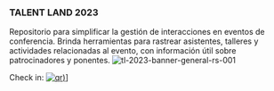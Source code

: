 ### TALENT LAND 2023

Repositorio para simplificar la gestión de interacciones en eventos de conferencia. Brinda herramientas para rastrear asistentes, talleres y actividades relacionadas al evento, con información útil sobre patrocinadores y ponentes.
![tl-2023-banner-general-rs-001](https://user-images.githubusercontent.com/20666190/228399169-24d4e9c1-e7e9-4b99-a7f6-2aae2904a86f.jpg)

Check in: 
[![qr](https://user-images.githubusercontent.com/20666190/229873018-23335117-2bcb-497b-bf77-1caf546d9e84.png))](width="10%")]
